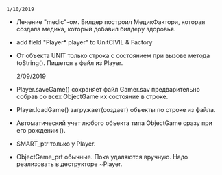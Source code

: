 	1/10/2019
- Лечение "medic"-ом. Билдер построил МедикФактори, которая создала медика, который добавил билдеру здоровья.
- add field "Player* player" to UnitCIVIL & Factory
- От объекта UNIT только строка с состоянием при вызове метода toString(). Пишется в файл из Player.

	2/09/2019
- Player.saveGame() сохраняет файл Gamer.sav предварительно собрав со всех ObjectGame их состояние в строке.
- Player.loadGame() загружает(создает) объекты по строке из файла.
- Автоматический учет любого объекта типа ObjectGame сразу при его рождении ().
- SMART_ptr только у Player.
- ObjectGame_prt обычные. Пока удаляются вручную. Надо реализовать в деструкторе ~Player.